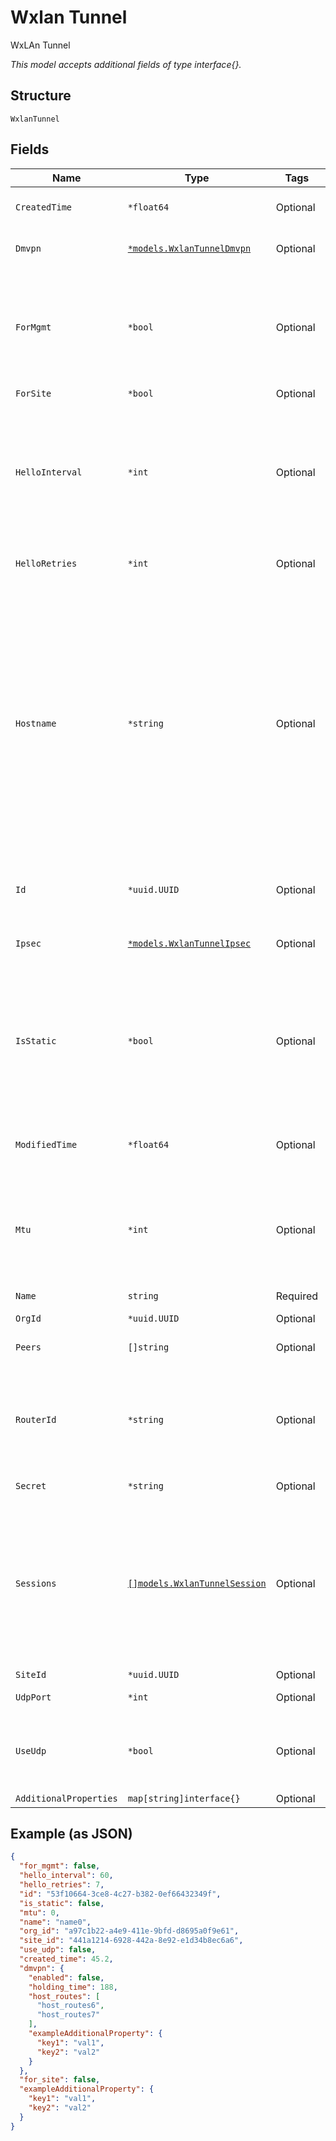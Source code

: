 
# Wxlan Tunnel

WxLAn Tunnel

*This model accepts additional fields of type interface{}.*

## Structure

`WxlanTunnel`

## Fields

| Name | Type | Tags | Description |
|  --- | --- | --- | --- |
| `CreatedTime` | `*float64` | Optional | When the object has been created, in epoch |
| `Dmvpn` | [`*models.WxlanTunnelDmvpn`](../../doc/models/wxlan-tunnel-dmvpn.md) | Optional | Dynamic Multipoint VPN configurations |
| `ForMgmt` | `*bool` | Optional | Determined during creation time and cannot be toggled. A management tunnel cannot be used by wxlan rule or by wlan<br>**Default**: `false` |
| `ForSite` | `*bool` | Optional | - |
| `HelloInterval` | `*int` | Optional | In seconds, used as heartbeat to detect if a tunnel is alive. AP will try another peer after missing N hellos specified by hello_retries.<br>**Default**: `60`<br>**Constraints**: `>= 1`, `<= 300` |
| `HelloRetries` | `*int` | Optional | **Default**: `7`<br>**Constraints**: `>= 2`, `<= 30` |
| `Hostname` | `*string` | Optional | Optional, overwrite the hostname in SCCRQ control message, default is \u201C\u201D or null, %H and %M can be used, which will be replace with corresponding values:<br><br>* %H: name of the ap if provided (and will be stripped so it can be used for hostname) and fallbacks to MAC<br>* %M: MAC (e.g. 5c5b350e0060) |
| `Id` | `*uuid.UUID` | Optional | Unique ID of the object instance in the Mist Organnization |
| `Ipsec` | [`*models.WxlanTunnelIpsec`](../../doc/models/wxlan-tunnel-ipsec.md) | Optional | IPSec-related configurations; requires DMVPN be enabled |
| `IsStatic` | `*bool` | Optional | Whether it’s static/unmanaged (i.e. no control session). As the session configurations are not compatible, cannot be toggled.<br>**Default**: `false` |
| `ModifiedTime` | `*float64` | Optional | When the object has been modified for the last time, in epoch |
| `Mtu` | `*int` | Optional | 0 to enable PMTU, 552-1500 to start PMTU with a lower MTU<br>**Default**: `0`<br>**Constraints**: `>= 0`, `<= 1500` |
| `Name` | `string` | Required | The name of the tunnel |
| `OrgId` | `*uuid.UUID` | Optional | - |
| `Peers` | `[]string` | Optional | List of remote peers’ IP or hostname |
| `RouterId` | `*string` | Optional | Optional, overwrite the router-id in SCCRQ control message, default is “0” or null, can also be an IPv4 address |
| `Secret` | `*string` | Optional | Secret, ‘’ if no auth is used |
| `Sessions` | [`[]models.WxlanTunnelSession`](../../doc/models/wxlan-tunnel-session.md) | Optional | Sessions to be established with the tunnel. Has to be >= 1 in order for this tunnel to be useful. For management tunnel, it can only have 1<br>**Constraints**: *Minimum Items*: `1`, *Unique Items Required* |
| `SiteId` | `*uuid.UUID` | Optional | - |
| `UdpPort` | `*int` | Optional | UDP port if `use_udp`==`true` |
| `UseUdp` | `*bool` | Optional | Whether to use UDP instead of IP (proto=115, which is default of L2TPv3)<br>**Default**: `false` |
| `AdditionalProperties` | `map[string]interface{}` | Optional | - |

## Example (as JSON)

```json
{
  "for_mgmt": false,
  "hello_interval": 60,
  "hello_retries": 7,
  "id": "53f10664-3ce8-4c27-b382-0ef66432349f",
  "is_static": false,
  "mtu": 0,
  "name": "name0",
  "org_id": "a97c1b22-a4e9-411e-9bfd-d8695a0f9e61",
  "site_id": "441a1214-6928-442a-8e92-e1d34b8ec6a6",
  "use_udp": false,
  "created_time": 45.2,
  "dmvpn": {
    "enabled": false,
    "holding_time": 188,
    "host_routes": [
      "host_routes6",
      "host_routes7"
    ],
    "exampleAdditionalProperty": {
      "key1": "val1",
      "key2": "val2"
    }
  },
  "for_site": false,
  "exampleAdditionalProperty": {
    "key1": "val1",
    "key2": "val2"
  }
}
```

